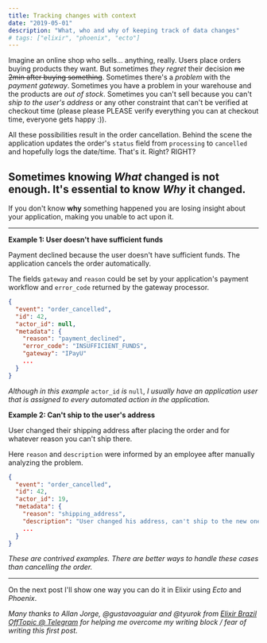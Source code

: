 ```yaml
---
title: Tracking changes with context
date: "2019-05-01"
description: "What, who and why of keeping track of data changes"
# tags: ["elixir", "phoenix", "ecto"]
---
```


Imagine an online shop who sells... anything, really. Users place orders buying products they want. But sometimes _they regret_ their decision ~~me 2min after buying something~~. Sometimes there's a _problem_ with the _payment gateway_. Sometimes you have a problem in your warehouse and the products are _out of stock_. Sometimes you can't sell because you can't _ship to the user's address_ or any other constraint that can't be verified at checkout time (please please PLEASE verify everything you can at checkout time, everyone gets happy :)).

All these possibilities result in the order cancellation. Behind the scene the application updates the order's `status` field from `processing` to `cancelled` and hopefully logs the date/time. That's it. Right? RIGHT?

## Sometimes knowing _What_ changed is not enough. It's essential to know _Why_ it changed.

If you don't know **why** something happened you are losing insight about your application, making you unable to act upon it.

---

**Example 1: User doesn't have sufficient funds**

Payment declined because the user doesn't have sufficient funds. The application cancels the order automatically.

The fields `gateway` and `reason` could be set by your application's payment workflow and `error_code` returned by the gateway processor.

```json
{
  "event": "order_cancelled",
  "id": 42,
  "actor_id": null,
  "metadata": {
    "reason": "payment_declined",
    "error_code": "INSUFFICIENT_FUNDS",
    "gateway": "IPayU"
    ...
  }
}
```

_Although in this example_ `actor_id` _is_ `null`, _I usually have an application user that is assigned to every automated action in the application._

**Example 2: Can't ship to the user's address**

User changed their shipping address after placing the order and for whatever reason you can't ship there.

Here `reason` and `description` were informed by an employee after manually analyzing the problem.

```json
{
  "event": "order_cancelled",
  "id": 42,
  "actor_id": 19,
  "metadata": {
    "reason": "shipping_address",
    "description": "User changed his address, can't ship to the new one."
    ...
  }
}
```

_These are contrived examples. There are better ways to handle these cases than cancelling the order._

---

On the next post I'll show one way you can do it in Elixir using _Ecto_ and _Phoenix_.

_Many thanks to Allan Jorge, @gustavoaguiar and @tyurok from_ [_Elixir Brazil OffTopic @ Telegram_](https://t.me/elixirbr_offtopic) _for helping me overcome my writing block / fear of writing this first post._
